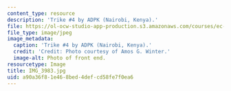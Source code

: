 ```yaml
---
content_type: resource
description: 'Trike #4 by ADPK (Nairobi, Kenya).'
file: https://ol-ocw-studio-app-production.s3.amazonaws.com/courses/ec-721-wheelchair-design-in-developing-countries-spring-2009/a90a36f81e468bed4defcd58fe7f0ea6_IMG_3983.jpg
file_type: image/jpeg
image_metadata:
  caption: 'Trike #4 by ADPK (Nairobi, Kenya).'
  credit: 'Credit: Photo courtesy of Amos G. Winter.'
  image-alt: Photo of front end.
resourcetype: Image
title: IMG_3983.jpg
uid: a90a36f8-1e46-8bed-4def-cd58fe7f0ea6
---
```

